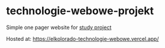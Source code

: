 # technologie-webowe-projekt

Simple one pager website for [study project](https://github.com/SowinskiMateusz/technologie-webowe)

Hosted at:
https://elkolorado-technologie-webowe.vercel.app/